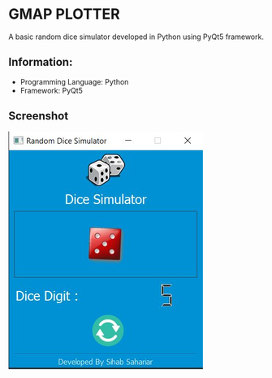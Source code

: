 # GMAP PLOTTER
A basic random dice simulator developed in Python using PyQt5 framework.  

Information:
------------
- Programming Language: Python
- Framework: PyQt5

Screenshot
---------------
<img src="ss.JPG">
          

